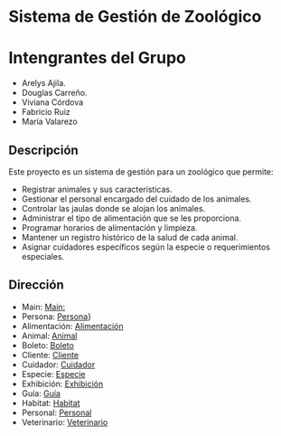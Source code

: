 # Sistema de Gestión de Zoológico

# Intengrantes del Grupo
* Arelys Ajila.
* Douglas Carreño.
* Viviana Córdova
* Fabricio Ruiz
* María Valarezo

## Descripción

Este proyecto es un sistema de gestión para un zoológico que permite:

* Registrar animales y sus características.
* Gestionar el personal encargado del cuidado de los animales.
* Controlar las jaulas donde se alojan los animales.
* Administrar el tipo de alimentación que se les proporciona.
* Programar horarios de alimentación y limpieza.
* Mantener un registro histórico de la salud de cada animal.
* Asignar cuidadores específicos según la especie o requerimientos especiales.

## Dirección
* Main:
[Main:](https://github.com/Dougdree/Zool-gico/blob/main/Zoologico/Zoologico/Main.java)
* Persona:
[Persona](https://github.com/Dougdree/Zool-gico/blob/main/Zoologico/Zoologico/Persona.java)}
* Alimentación:
[Alimentación](https://github.com/Dougdree/Zool-gico/blob/main/Zoologico/Zoologico/Alimentacion.java)
* Animal:
[Animal](https://github.com/Dougdree/Zool-gico/blob/main/Zoologico/Zoologico/Animal.java)
* Boleto:
[Boleto](https://github.com/Dougdree/Zool-gico/blob/main/Zoologico/Zoologico/Boleto.java)
* Cliente:
[Cliente](https://github.com/Dougdree/Zool-gico/blob/main/Zoologico/Zoologico/Cliente.java)
* Cuidador:
[Cuidador](https://github.com/Dougdree/Zool-gico/blob/main/Zoologico/Zoologico/Cuidador.java)
* Especie:
[Especie](https://github.com/Dougdree/Zool-gico/blob/main/Zoologico/Zoologico/Especie.java)
* Exhibición:
[Exhibición](https://github.com/Dougdree/Zool-gico/blob/main/Zoologico/Zoologico/Exhibicion.java)
* Guía:
[Guía](https://github.com/Dougdree/Zool-gico/blob/main/Zoologico/Zoologico/Guia.java)
* Habitat:
[Habitat](https://github.com/Dougdree/Zool-gico/blob/main/Zoologico/Zoologico/Habitat.java)
* Personal:
[Personal](https://github.com/Dougdree/Zool-gico/blob/main/Zoologico/Zoologico/Personal.java)
* Veterinario:
[Veterinario](https://github.com/Dougdree/Zool-gico/blob/main/Zoologico/Zoologico/Veterinario.java)

